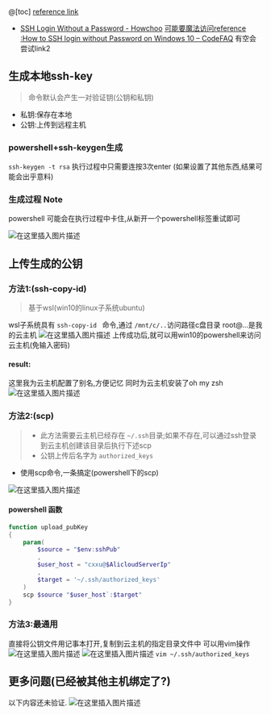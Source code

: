 @[toc]
[reference link](https://www.thegeekstuff.com/2008/11/3-steps-to-perform-ssh-login-without-password-using-ssh-keygen-ssh-copy-id/)

* [SSH Login Without a Password - Howchoo](https://howchoo.com/linux/ssh-login-without-password#ssh-to-the-remote-server-and-configure-your-key)
  [可能要魔法访问reference :How to SSH login without Password on Windows 10 – CodeFAQ](https://codefaq.org/server/how-to-ssh-login-without-password-on-windows-10/)
  有空会尝试link2

## 生成本地ssh-key

> 命令默认会产生一对验证钥(公钥和私钥)

- 私钥:保存在本地
- 公钥:上传到远程主机

### powershell+ssh-keygen生成

`ssh-keygen -t rsa`
执行过程中只需要连按3次enter
(如果设置了其他东西,结果可能会出乎意料)

### 生成过程 Note

powershell 可能会在执行过程中卡住,从新开一个powershell标签重试即可

![在这里插入图片描述](https://img-blog.csdnimg.cn/613a57f803784163b4f0b93b02c8c707.png?x-oss-process=image/watermark,type_ZHJvaWRzYW5zZmFsbGJhY2s,shadow_50,text_Q1NETiBAeHVjaGFveGluMTM3NQ==,size_18,color_FFFFFF,t_70,g_se,x_16)

## 上传生成的公钥

### 方法1:(ssh-copy-id)

> 基于wsl(win10的linux子系统ubuntu)

wsl子系统具有 `ssh-copy-id `
命令,通过 `/mnt/c/..`访问路径c盘目录
root@...是我的云主机
![在这里插入图片描述](https://img-blog.csdnimg.cn/710c0514796c4a238c086dfe6fd7ec90.png?x-oss-process=image/watermark,type_ZHJvaWRzYW5zZmFsbGJhY2s,shadow_50,text_Q1NETiBAeHVjaGFveGluMTM3NQ==,size_20,color_FFFFFF,t_70,g_se,x_16)
上传成功后,就可以用win10的powershell来访问云主机(免输入密码)

#### result:

这里我为云主机配置了别名,方便记忆
同时为云主机安装了oh my zsh
![在这里插入图片描述](https://img-blog.csdnimg.cn/e9e668e5d3ff4c9c82f39acc5cb41946.png?x-oss-process=image/watermark,type_ZHJvaWRzYW5zZmFsbGJhY2s,shadow_50,text_Q1NETiBAeHVjaGFveGluMTM3NQ==,size_17,color_FFFFFF,t_70,g_se,x_16)

### 方法2:(scp)

> * 此方法需要云主机已经存在 `~/.ssh`目录;如果不存在,可以通过ssh登录到云主机创建该目录后执行下述scp
> * 公钥上传后名字为 `authorized_keys`

- 使用scp命令,一条搞定(powershell下的scp)


![在这里插入图片描述](https://img-blog.csdnimg.cn/4acb777cc7de47d3b5c8d78372962cab.png?x-oss-process=image/watermark,type_ZHJvaWRzYW5zZmFsbGJhY2s,shadow_50,text_Q1NETiBAeHVjaGFveGluMTM3NQ==,size_20,color_FFFFFF,t_70,g_se,x_16)

#### powershell 函数

```powershell
function upload_pubKey
{
    param(
        $source = "$env:sshPub"
        , 
        $user_host = "cxxu@$AlicloudServerIp"
        ,
        $target = '~/.ssh/authorized_keys'
    )
    scp $source "$user_host`:$target"
}
```

### 方法3:最通用

直接将公钥文件用记事本打开,复制到云主机的指定目录文件中
可以用vim操作
![在这里插入图片描述](https://img-blog.csdnimg.cn/36f1003bd3f342cb99e0315c96552d5c.png?x-oss-process=image/watermark,type_ZHJvaWRzYW5zZmFsbGJhY2s,shadow_50,text_Q1NETiBAeHVjaGFveGluMTM3NQ==,size_20,color_FFFFFF,t_70,g_se,x_16)
![在这里插入图片描述](https://img-blog.csdnimg.cn/6d53565b96fb4632af937160d75fba87.png)
`vim ~/.ssh/authorized_keys`

## 更多问题(已经被其他主机绑定了?)

以下内容还未验证.
![在这里插入图片描述](https://img-blog.csdnimg.cn/4ef51bc30827457f96e61a9f86125179.png)
